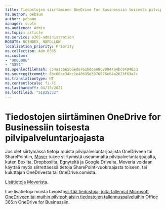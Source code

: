 ```yaml
---
title: Tiedostojen siirtäminen OneDrive for Businessiin toisesta pilvipalveluntarjoajasta
ms.author: pebaum
author: pebaum
manager: scotv
ms.audience: Admin
ms.topic: article
ms.service: o365-administration
ROBOTS: NOINDEX, NOFOLLOW
localization_priority: Priority
ms.collection: Adm_O365
ms.custom:
- "9003086"
- "5851"
ms.openlocfilehash: c54a2c665b6ed8761bdcee8c88044a4bc840483d
ms.sourcegitcommit: 8bc60ec34bc1e40685e3976576e04a2623f63a7c
ms.translationtype: HT
ms.contentlocale: fi-FI
ms.lasthandoff: 04/15/2021
ms.locfileid: "51825332"
---
```

# <a name="move-files-into-onedrive-for-business-from-another-cloud-provider"></a>Tiedostojen siirtäminen OneDrive for Businessiin toisesta pilvipalveluntarjoajasta

Jos olet siirtymässä tietoja muista pilvipalveluntarjoajista OneDriveen tai SharePointiin, [Mover](https://go.microsoft.com/fwlink/?linkid=2132453) tukee siirtymistä useammalta pilvipalveluntarjoajalta, kuten Boxilta, Dropboxilta, Egnyteltä ja Google Drivelta. Moveria voidaan käyttää myös siirrettäessä tietoja SharePoint-vuokraajasta toiseen, tai kuluttajan OneDrivesta tai OneDrive.comista.

[Lisätietoja Moverista](https://go.microsoft.com/fwlink/?linkid=2132453).

Lue lisätietoja muista tavoista[siirtää tiedostoja, joita tallennat Microsoft OneDriveen tai muihin pilvipohjaisiin tiedostojen tallennuspalveluihin](https://support.microsoft.com/office/7fb28cad-7e25-451f-8b4b-2d1a71e5c0e9) Office 365:n OneDrive for Businessiin.
